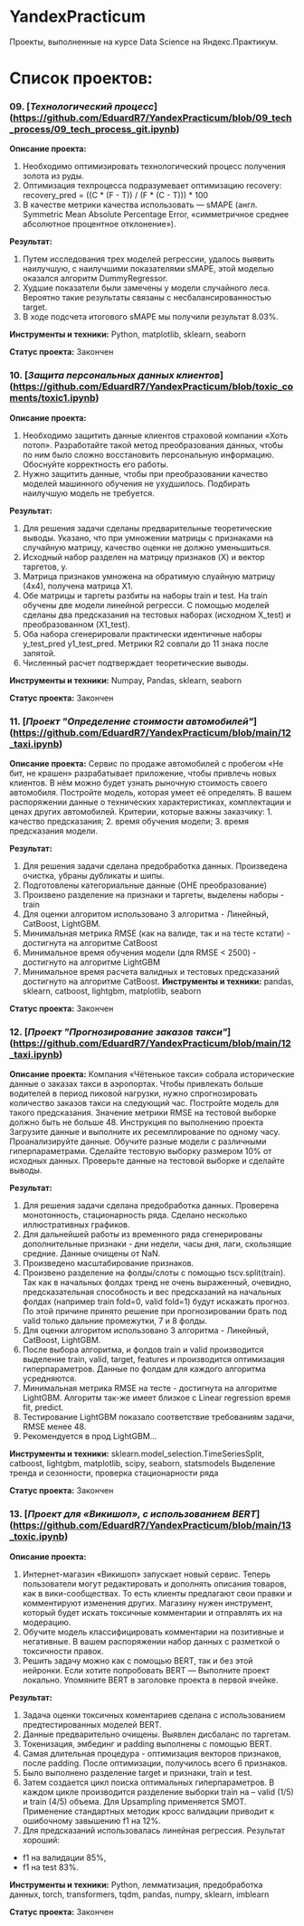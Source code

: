 
# YandexPracticum
Проекты, выполненные на курсе Data Science на Яндекс.Практикум.


# Список проектов:
### 09. [*Технологический процесс*] (https://github.com/EduardR7/YandexPracticum/blob/09_tech_process/09_tech_process_git.ipynb)
**Описание проекта:**
1. Необходимо оптимизировать технологический процесс получения золота из руды.
2. Оптимизация техпроцесса подразумевает оптимизацию recovery: recovery_pred = ((C * (F - T)) / (F * (C - T))) * 100
3. В качестве метрики качества использовать — sMAPE (англ. Symmetric Mean Absolute Percentage Error, «симметричное среднее абсолютное процентное отклонение»).

**Результат:**
1. Путем исследования трех моделей регрессии, удалось выявить наилучшую, с наилучшими показателями sMAPE, этой моделью оказался алгоритм DummyRegressor.
2. Худшие показатели были замечены у модели случайного леса. Вероятно такие результаты связаны с несбалансированностью target.
3. В ходе подсчета итогового sMAPE мы получили результат 8.03%.

**Инструменты и техники:**
Python, matplotlib, sklearn, seaborn

**Статус проекта:**
Закончен


### 10. [*Защита персональных данных клиентов*] (https://github.com/EduardR7/YandexPracticum/blob/toxic_coments/toxic1.ipynb)
**Описание проекта:**
1. Необходимо защитить данные клиентов страховой компании «Хоть потоп». Разработайте такой метод преобразования данных, чтобы по ним было сложно восстановить персональную информацию. Обоснуйте корректность его работы.
2. Нужно защитить данные, чтобы при преобразовании качество моделей машинного обучения не ухудшилось. Подбирать наилучшую модель не требуется.

**Результат:**
1. Для решения задачи сделаны предварительные теоретические выводы. Указано, что при умножении матрицы с признаками на случайную матрицу, качество оценки не должно уменьшиться.
2. Исходный набор разделен на матрицу признаков (X) и вектор таргетов, y.
3. Матрица признаков умножена на обратимую слуайную матрицу (4х4), получена матрица X1.
4. Обе матрицы и таргеты разбиты на наборы train и test. На train обучены две модели линейной регресси. С помощью моделей сделаны два предсказания на тестовых наборах (исходном X_test) и преобразованном (X1_test).
5. Оба набора сгенерировали практически идентичные наборы y_test_pred y1_test_pred. Метрики R2 совпали до 11 знака после запятой.
6. Численный расчет подтверждает теоретические выводы.

**Инструменты и техники:**
Numpay, Pandas, sklearn, seaborn

**Статус проекта:**
Закончен

### 11. [*Проект "Определение стоимости автомобилей"*] (https://github.com/EduardR7/YandexPracticum/blob/main/12_taxi.ipynb)
**Описание проекта:**
Сервис по продаже автомобилей с пробегом «Не бит, не крашен» разрабатывает приложение, чтобы привлечь новых клиентов. В нём можно будет узнать рыночную стоимость своего автомобиля.
Постройте модель, которая умеет её определять. В вашем распоряжении данные о технических характеристиках, комплектации и ценах других автомобилей.
Критерии, которые важны заказчику: 1. качество предсказания; 2. время обучения модели; 3. время предсказания модели.

**Результат:**
1. Для решения задачи сделана предобработка данных. Произведена очистка, убраны дубликаты и шипы.
2. Подготовлены категориальные данные (OHE преобразование)
3. Произвено разделение на признаки и таргеты, выделены наборы - train
4. Для оценки алгоритом использовано 3 алгоритма - Линейный, CatBoost, LightGBM.
5. Минимальная метрика RMSE (как на валиде, так и на тесте кстати) - достигнута на алгоритме CatBoost
6. Минимальное время обучения модели (для RMSE < 2500) - достигнуто на алгоритме LightGBM
7. Минимальное время расчета валидных и тестовых предсказаний достигнуто на алгоритме CatBoost.
**Инструменты и техники:**
pandas, sklearn, catboost, lightgbm, matplotlib, seaborn

**Статус проекта:**
Закончен


### 12. [*Проект "Прогнозирование заказов такси"*] (https://github.com/EduardR7/YandexPracticum/blob/main/12_taxi.ipynb)
**Описание проекта:**
Компания «Чётенькое такси» собрала исторические данные о заказах такси в аэропортах. Чтобы привлекать больше водителей в период пиковой нагрузки, нужно спрогнозировать количество заказов такси на следующий час. Постройте модель для такого предсказания.
Значение метрики RMSE на тестовой выборке должно быть не больше 48.
Инструкция по выполнению проекта
Загрузите данные и выполните их ресемплирование по одному часу.
Проанализируйте данные.
Обучите разные модели с различными гиперпараметрами. Сделайте тестовую выборку размером 10% от исходных данных.
Проверьте данные на тестовой выборке и сделайте выводы.

**Результат:**
1. Для решения задачи сделана предобработка данных. Проверена монотонность, стационарность ряда. Сделано несколько иллюстративных графиков.
2. Для дальнейшей работы из временного ряда сгенерированы дополнительные признаки - дни недели, часы дня, лаги, скользящие средние. Данные очищены от NaN.
3. Произведено масштабирование признаков.
4. Произвено разделение на фолды/слоты с помощью tscv.split(train). Так как в начальных фолдах тренд не очень выраженный, очевидно, предсказательная способность и вес предсказаний на начальных фолдах (например train fold=0, valid fold=1) будут искажать прогноз. По этой причине принято решение при прогнозировании брать под valid только дальние промежутки, 7 и 8 фолды.
5. Для оценки алгоритом использовано 3 алгоритма - Линейный, CatBoost, LightGBM.
6. После выбора алгоритма, и фолдов train и valid производится выделение train, valid, target, features и производится оптимизация гиперпараметров. Данные по фолдам для каждого алгоритма усредняются.
7. Минимальная метрика RMSE на тесте - достигнута на алгоритме LightGBM. Алгоритм так-же имеет близкое с Linear regression время fit, predict.
8. Тестирование LightGBM показало соответствие требованиям задачи, RMSE менее 48.
9. Рекомендуется в прод LightGBM...

**Инструменты и техники:**
sklearn.model_selection.TimeSeriesSplit, catboost, lightgbm, matplotlib, scipy, seaborn, statsmodels
Выделение тренда и сезонности, проверка стационарности ряда

**Статус проекта:**
Закончен


### 13. [*Проект для «Викишоп», с использованием BERT*] (https://github.com/EduardR7/YandexPracticum/blob/main/13_toxic.ipynb)
**Описание проекта:**
1. Интернет-магазин «Викишоп» запускает новый сервис. Теперь пользователи могут редактировать и дополнять описания товаров, как в вики-сообществах. То есть клиенты предлагают свои правки и комментируют изменения других. Магазину нужен инструмент, который будет искать токсичные комментарии и отправлять их на модерацию.
2. Обучите модель классифицировать комментарии на позитивные и негативные. В вашем распоряжении набор данных с разметкой о токсичности правок.
3. Решить задачу можно как с помощью BERT, так и без этой нейронки. Если хотите попробовать BERT — Выполните проект локально. Упомяните BERT в заголовке проекта в первой ячейке.

**Результат:**
1. Задача оценки токсичных коментариев сделана с использованием предтестированных моделей BERT.
2. Данные предварительно очищены. Выявлен дисбаланс по таргетам.
3. Токенизация, эмбединг и padding выполнены с помощью BERT.
4. Самая длительная процедура - оптимизация векторов признаков, после padding. После оптимизации, получилось всего 6 признаков. 
5. Было выполнено разделение target и признаки, train и test.
6. Затем создается цикл поиска оптимальных гиперпараметров. В каждом цикле производится разделение выборки train на – valid (1/5) и train (4/5) объема. Для Upsampling применяется SMOT. Применение стандартных методик кросс валидации приводит к ошибочному завышению f1 на 12%.
7. Для предсказаний использовалась линейная регрессия. Результат хороший:
- f1 на валидации 85%,
- f1 на test 83%.

**Инструменты и техники:**
Python, лемматизация, предобработка данных,
torch, transformers, tqdm, pandas, numpy, sklearn, imblearn

**Статус проекта:**
Закончен
